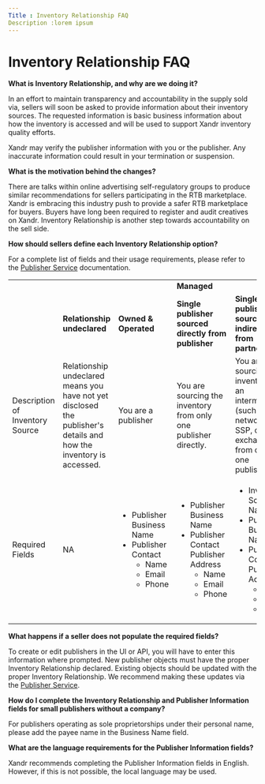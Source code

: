 ```yaml
---
Title : Inventory Relationship FAQ
Description :lorem ipsum
---
```



# Inventory Relationship FAQ



**What is Inventory Relationship, and why are we doing it?**

In an effort to maintain transparency and accountability in the supply
sold via, sellers will soon be asked to provide information about their
inventory sources. The requested information is basic business
information about how the inventory is accessed and will be used to
support Xandr inventory quality efforts.

Xandr may verify the publisher information with you or the publisher.
Any inaccurate information could result in your termination or
suspension.

**What is the motivation behind the changes?**

There are talks within online advertising self-regulatory groups to
produce similar recommendations for sellers participating in the RTB
marketplace. Xandr is embracing this industry push to provide a safer
RTB marketplace for buyers. Buyers have long been required to register
and audit creatives on Xandr. Inventory Relationship is another step
towards accountability on the sell side.

**How should sellers define each Inventory Relationship option?**

For a complete list of fields and their usage requirements, please refer
to the <a
href="https://docs.xandr.com/bundle/xandr-api/page/publisher-service.html"
class="xref" target="_blank">Publisher Service</a> documentation.

<table class="table frame-all" style="width:100%;">
<colgroup>
<col style="width: 16%" />
<col style="width: 16%" />
<col style="width: 16%" />
<col style="width: 16%" />
<col style="width: 16%" />
<col style="width: 16%" />
</colgroup>
<tbody class="tbody">
<tr class="odd row">
<td colspan="3" class="entry align-left colsep-1 rowsep-1"></td>
<td colspan="3"
class="entry align-center colsep-1 rowsep-1"><strong>Managed</strong></td>
</tr>
<tr class="even row valign-middle">
<td class="entry align-left colsep-1 rowsep-1"></td>
<td class="entry align-center colsep-1 rowsep-1"><strong>Relationship
undeclared</strong></td>
<td class="entry align-center colsep-1 rowsep-1"><strong>Owned &amp;
Operated</strong></td>
<td class="entry align-left colsep-1 rowsep-1"><strong>Single publisher
sourced directly from publisher</strong></td>
<td class="entry align-left colsep-1 rowsep-1"><strong>Single publisher
sourced indirectly from partner(s)</strong></td>
<td class="entry align-left colsep-1 rowsep-1"><strong>Multiple
publishers sourced indirectly from partner(s)</strong></td>
</tr>
<tr class="odd row">
<td class="entry align-left colsep-1 rowsep-1 valign-top">Description of
Inventory Source</td>
<td class="entry align-left colsep-1 rowsep-1 valign-top">Relationship
undeclared means you have not yet disclosed the publisher's details and
how the inventory is accessed.</td>
<td class="entry align-left colsep-1 rowsep-1 valign-top">You are a
publisher</td>
<td class="entry align-left colsep-1 rowsep-1 valign-top">You are
sourcing the inventory from only one publisher directly.</td>
<td class="entry align-left colsep-1 rowsep-1 valign-top">You are
sourcing the inventory via an intermediary (such as a network, SSP, or
exchange) from only one publisher.</td>
<td class="entry align-left colsep-1 rowsep-1 valign-top">You are
sourcing the inventory via an intermediary (such as a network, SSP, or
exchange) from multiple publishers .</td>
</tr>
<tr class="even row valign-top">
<td class="entry align-left colsep-1 rowsep-1 valign-top">Required
Fields</td>
<td class="entry align-left colsep-1 rowsep-1 valign-top">NA</td>
<td class="entry align-left colsep-1 rowsep-1 valign-top"><ul>
<li>Publisher Business Name</li>
<li>Publisher Contact
<ul>
<li>Name</li>
<li>Email</li>
<li>Phone</li>
</ul></li>
</ul></td>
<td class="entry align-left colsep-1 rowsep-1"><ul>
<li>Publisher Business Name</li>
<li>Publisher Contact Publisher Address
<ul>
<li>Name</li>
<li>Email</li>
<li>Phone</li>
</ul></li>
</ul></td>
<td class="entry align-left colsep-1 rowsep-1"><ul>
<li>Inventory Source Name</li>
<li>Publisher Business Name</li>
<li>Publisher Contact Publisher Address
<ul>
<li>Name</li>
<li>Email</li>
<li>Phone</li>
</ul></li>
</ul></td>
<td class="entry align-left colsep-1 rowsep-1">Xandr's <a
href="https://docs.xandr.com/bundle/supply-partners/page/best-practices.html"
class="xref" target="_blank">Best Practices for Selling Inventory</a>
guidelines advise that our Supply Partners sell inventory from direct
publishers.</td>
</tr>
</tbody>
</table>

**What happens if a seller does not populate the required fields?**

To create or edit publishers in the UI or API, you will have to enter
this information where prompted. New publisher objects must have the
proper Inventory Relationship declared. Existing objects should be
updated with the proper Inventory Relationship. We recommend making
these updates via the <a
href="https://docs.xandr.com/bundle/xandr-api/page/publisher-service.html"
class="xref" target="_blank">Publisher Service</a>.

**How do I complete the Inventory Relationship and Publisher Information
fields for small publishers without a company?**

For publishers operating as sole proprietorships under their personal
name, please add the payee name in the Business Name field.

**What are the language requirements for the Publisher Information
fields?**

Xandr recommends completing the Publisher Information fields in English.
However, if this is not possible, the local language may be used.




